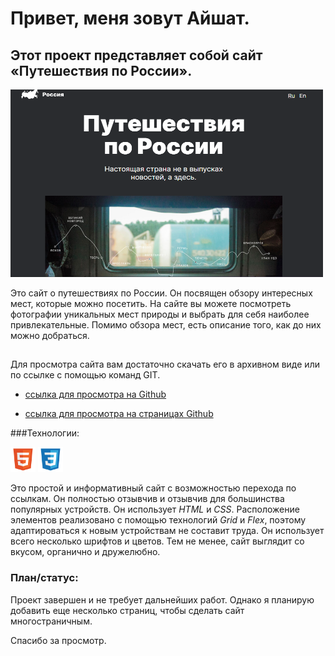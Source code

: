# Привет, меня зовут Айшат.

## Этот проект представляет собой сайт «Путешествия по России».

<img src="./images/russian_travel_screen.png" alt="скриншот сайта" width="500" height="300" />

Это сайт о путешествиях по России.
Он посвящен обзору интересных мест, которые можно посетить.
На сайте вы можете посмотреть фотографии уникальных мест природы и выбрать для себя наиболее привлекательные. Помимо обзора мест, есть описание того, как до них можно добраться.

##

Для просмотра сайта вам достаточно скачать его в архивном виде или по ссылке с помощью команд GIT.


-   [ссылка для просмотра на Github](https://github.com/homo-errantium/russian-travel)

-   [ссылка для просмотра на страницах Github](https://homo-errantium.github.io/russian-travel/)

###Технологии:

<img src="./images/html5.png"
alt="Значок HTML" width="40" height="40"/>
<img src="./images/css3.png"
alt="Значок CSS" width="40" height="40"/>

Это простой и информативный сайт с возможностью перехода по ссылкам. Он полностью отзывчив и отзывчив для большинства популярных устройств. Он использует _HTML_ и _CSS_. Расположение элементов реализовано с помощью технологий _Grid_ и _Flex_, поэтому адаптироваться к новым устройствам не составит труда. Он использует всего несколько шрифтов и цветов. Тем не менее, сайт выглядит со вкусом, органично и дружелюбно.

### План/статус:

Проект завершен и не требует дальнейших работ. Однако я планирую добавить еще несколько страниц, чтобы сделать сайт многостраничным.

Спасибо за просмотр.
